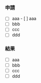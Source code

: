 ### 申請
- [ ] aaa    - [ ] aaa
- [ ] bbb
- [ ] ccc
- [ ] ddd

### 結果
- [ ] aaa
- [ ] bbb
- [ ] ccc
- [ ] ddd
